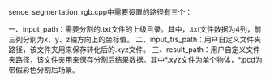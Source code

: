 sence_segmentation_rgb.cpp中需要设置的路径有三个：

一、input_path：需要分割的.txt文件的上级目录。其中，.txt文件数据为4列，前三列分别为x、y、z轴方向上的坐标值。
二、input_trs_path：用户自定义文件夹路径，该文件夹用来保存转化后的.xyz文件。
三、result_path：用户自定义文件夹路径，该文件夹用来保存分割后结果数据。其中*.xyz文件为单个物体，*.pcd为带假彩色分割后场景。